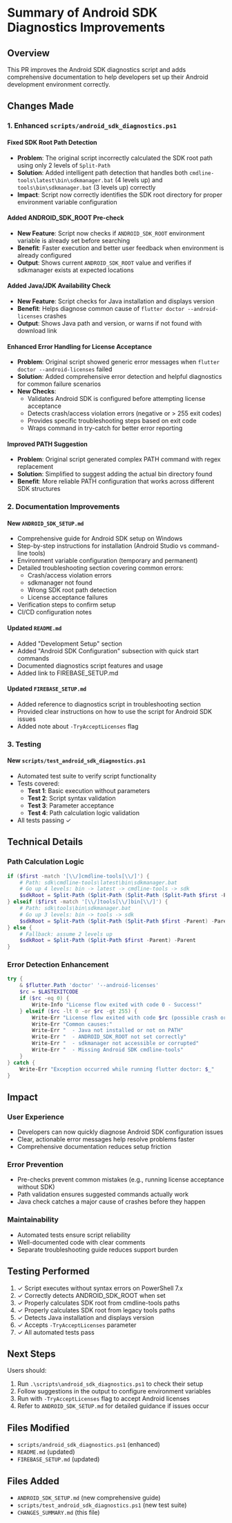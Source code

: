 # Summary of Android SDK Diagnostics Improvements

## Overview
This PR improves the Android SDK diagnostics script and adds comprehensive documentation to help developers set up their Android development environment correctly.

## Changes Made

### 1. Enhanced `scripts/android_sdk_diagnostics.ps1`

#### Fixed SDK Root Path Detection
- **Problem**: The original script incorrectly calculated the SDK root path using only 2 levels of `Split-Path`
- **Solution**: Added intelligent path detection that handles both `cmdline-tools\latest\bin\sdkmanager.bat` (4 levels up) and `tools\bin\sdkmanager.bat` (3 levels up) correctly
- **Impact**: Script now correctly identifies the SDK root directory for proper environment variable configuration

#### Added ANDROID_SDK_ROOT Pre-check
- **New Feature**: Script now checks if `ANDROID_SDK_ROOT` environment variable is already set before searching
- **Benefit**: Faster execution and better user feedback when environment is already configured
- **Output**: Shows current `ANDROID_SDK_ROOT` value and verifies if sdkmanager exists at expected locations

#### Added Java/JDK Availability Check
- **New Feature**: Script checks for Java installation and displays version
- **Benefit**: Helps diagnose common cause of `flutter doctor --android-licenses` crashes
- **Output**: Shows Java path and version, or warns if not found with download link

#### Enhanced Error Handling for License Acceptance
- **Problem**: Original script showed generic error messages when `flutter doctor --android-licenses` failed
- **Solution**: Added comprehensive error detection and helpful diagnostics for common failure scenarios
- **New Checks**:
  - Validates Android SDK is configured before attempting license acceptance
  - Detects crash/access violation errors (negative or > 255 exit codes)
  - Provides specific troubleshooting steps based on exit code
  - Wraps command in try-catch for better error reporting

#### Improved PATH Suggestion
- **Problem**: Original script generated complex PATH command with regex replacement
- **Solution**: Simplified to suggest adding the actual bin directory found
- **Benefit**: More reliable PATH configuration that works across different SDK structures

### 2. Documentation Improvements

#### New `ANDROID_SDK_SETUP.md`
- Comprehensive guide for Android SDK setup on Windows
- Step-by-step instructions for installation (Android Studio vs command-line tools)
- Environment variable configuration (temporary and permanent)
- Detailed troubleshooting section covering common errors:
  - Crash/access violation errors
  - sdkmanager not found
  - Wrong SDK root path detection
  - License acceptance failures
- Verification steps to confirm setup
- CI/CD configuration notes

#### Updated `README.md`
- Added "Development Setup" section
- Added "Android SDK Configuration" subsection with quick start commands
- Documented diagnostics script features and usage
- Added link to FIREBASE_SETUP.md

#### Updated `FIREBASE_SETUP.md`
- Added reference to diagnostics script in troubleshooting section
- Provided clear instructions on how to use the script for Android SDK issues
- Added note about `-TryAcceptLicenses` flag

### 3. Testing

#### New `scripts/test_android_sdk_diagnostics.ps1`
- Automated test suite to verify script functionality
- Tests covered:
  - **Test 1**: Basic execution without parameters
  - **Test 2**: Script syntax validation
  - **Test 3**: Parameter acceptance
  - **Test 4**: Path calculation logic validation
- All tests passing ✓

## Technical Details

### Path Calculation Logic
```powershell
if ($first -match '[\\/]cmdline-tools[\\/]') {
    # Path: sdk\cmdline-tools\latest\bin\sdkmanager.bat
    # Go up 4 levels: bin -> latest -> cmdline-tools -> sdk
    $sdkRoot = Split-Path (Split-Path (Split-Path (Split-Path $first -Parent) -Parent) -Parent) -Parent
} elseif ($first -match '[\\/]tools[\\/]bin[\\/]') {
    # Path: sdk\tools\bin\sdkmanager.bat
    # Go up 3 levels: bin -> tools -> sdk
    $sdkRoot = Split-Path (Split-Path (Split-Path $first -Parent) -Parent) -Parent
} else {
    # Fallback: assume 2 levels up
    $sdkRoot = Split-Path (Split-Path $first -Parent) -Parent
}
```

### Error Detection Enhancement
```powershell
try {
    & $flutter.Path 'doctor' '--android-licenses'
    $rc = $LASTEXITCODE
    if ($rc -eq 0) { 
        Write-Info "License flow exited with code 0 - Success!" 
    } elseif ($rc -lt 0 -or $rc -gt 255) {
        Write-Err "License flow exited with code $rc (possible crash or access violation)"
        Write-Err "Common causes:"
        Write-Err "  - Java not installed or not on PATH"
        Write-Err "  - ANDROID_SDK_ROOT not set correctly"
        Write-Err "  - sdkmanager not accessible or corrupted"
        Write-Err "  - Missing Android SDK cmdline-tools"
    }
} catch {
    Write-Err "Exception occurred while running flutter doctor: $_"
}
```

## Impact

### User Experience
- Developers can now quickly diagnose Android SDK configuration issues
- Clear, actionable error messages help resolve problems faster
- Comprehensive documentation reduces setup friction

### Error Prevention
- Pre-checks prevent common mistakes (e.g., running license acceptance without SDK)
- Path validation ensures suggested commands actually work
- Java check catches a major cause of crashes before they happen

### Maintainability
- Automated tests ensure script reliability
- Well-documented code with clear comments
- Separate troubleshooting guide reduces support burden

## Testing Performed

1. ✓ Script executes without syntax errors on PowerShell 7.x
2. ✓ Correctly detects ANDROID_SDK_ROOT when set
3. ✓ Properly calculates SDK root from cmdline-tools paths
4. ✓ Properly calculates SDK root from legacy tools paths
5. ✓ Detects Java installation and displays version
6. ✓ Accepts `-TryAcceptLicenses` parameter
7. ✓ All automated tests pass

## Next Steps

Users should:
1. Run `.\scripts\android_sdk_diagnostics.ps1` to check their setup
2. Follow suggestions in the output to configure environment variables
3. Run with `-TryAcceptLicenses` flag to accept Android licenses
4. Refer to `ANDROID_SDK_SETUP.md` for detailed guidance if issues occur

## Files Modified

- `scripts/android_sdk_diagnostics.ps1` (enhanced)
- `README.md` (updated)
- `FIREBASE_SETUP.md` (updated)

## Files Added

- `ANDROID_SDK_SETUP.md` (new comprehensive guide)
- `scripts/test_android_sdk_diagnostics.ps1` (new test suite)
- `CHANGES_SUMMARY.md` (this file)
